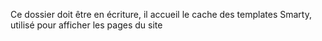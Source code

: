 Ce dossier doit être en écriture, il accueil le cache des templates Smarty, utilisé pour afficher les pages du site

